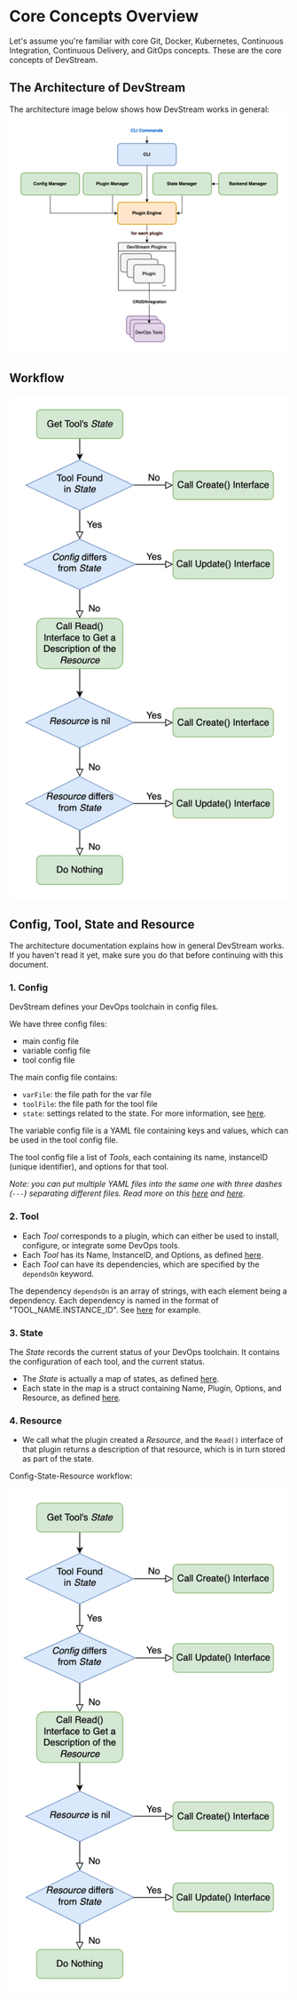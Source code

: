 # Core Concepts Overview

Let's assume you're familiar with core Git, Docker, Kubernetes, Continuous Integration, Continuous Delivery, and GitOps concepts. 
These are the core concepts of DevStream.

## The Architecture of DevStream

The architecture image below shows how DevStream works in general:
![](../images/architecture-overview.png)

## Workflow

![config state resource workflow](../images/config_state_resource.png)

## Config, Tool, State and Resource

The architecture documentation explains how in general DevStream works. If you haven't read it yet, make sure you do that before continuing with this document.

### 1. Config

DevStream defines your DevOps toolchain in config files.

We have three config files:

- main config file
- variable config file
- tool config file

The main config file contains:

- `varFile`: the file path for the var file
- `toolFile`: the file path for the tool file
- `state`: settings related to the state. For more information, see [here](./stateconfig.md).

The variable config file is a YAML file containing keys and values, which can be used in the tool config file.

The tool config file a list of _Tools_, each containing its name, instanceID (unique identifier), and options for that tool.

_Note: you can put multiple YAML files into the same one with three dashes (`---`) separating different files. Read more on this [here](https://stackoverflow.com/questions/50788277/why-3-dashes-hyphen-in-yaml-file) and [here](https://www.javatpoint.com/yaml-structure)._

### 2. Tool

- Each _Tool_ corresponds to a plugin, which can either be used to install, configure, or integrate some DevOps tools.
- Each _Tool_ has its Name, InstanceID, and Options, as defined [here](https://github.com/devstream-io/devstream/blob/main/internal/pkg/configmanager/toolconfig.go#L13).
- Each _Tool_ can have its dependencies, which are specified by the `dependsOn` keyword.

The dependency `dependsOn` is an array of strings, with each element being a dependency. Each dependency is named in the format of "TOOL_NAME.INSTANCE_ID". 
See [here](https://github.com/devstream-io/devstream/blob/main/examples/quickstart.yaml#L22) for example.

### 3. State

The _State_ records the current status of your DevOps toolchain. It contains the configuration of each tool, and the current status.

- The _State_ is actually a map of states, as defined [here](https://github.com/devstream-io/devstream/blob/main/internal/pkg/statemanager/state.go#L24).
- Each state in the map is a struct containing Name, Plugin, Options, and Resource, as defined [here](https://github.com/devstream-io/devstream/blob/main/internal/pkg/statemanager/state.go#L16).

### 4. Resource

- We call what the plugin created a _Resource_, and the `Read()` interface of that plugin returns a description of that resource, which is in turn stored as part of the state.

Config-State-Resource workflow:

![config state resource workflow](../images/config_state_resource.png)
